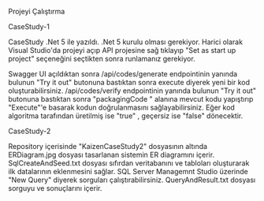 Projeyi Çalıştırma

CaseStudy-1

CaseStudy .Net 5 ile yazıldı. .Net 5 kurulu olması gerekiyor. Harici olarak Visual Studio'da projeyi açıp API projesine sağ tıklayıp "Set as start up project" seçeneğini seçtikten sonra runlamanız gerekiyor.

Swagger UI açıldıktan sonra 
  /api/codes/generate endpointinin yanında bulunun "Try it out" butonuna bastıktan sonra execute diyerek yeni bir kod oluşturabilirsiniz.
  /api/codes/verify endpointinin  yanında bulunun "Try it out" butonuna bastıktan sonra "packagingCode " alanına mevcut kodu yapıştırıp "Execute"'e basarak kodun doğrulanmasını sağlayabilirsiniz. Eğer kod algoritma tarafından üretilmiş ise "true" , geçersiz ise "false" dönecektir.

CaseStudy-2

Repository içerisinde "KaizenCaseStudy2" dosyasının altında 
  ERDiagram.jpg dosyası tasarlanan sistemin ER diagramını içerir.
  SqlCreateAndSeed.txt dosyası sıfırdan veritabanını ve tabloları oluşturarak ilk datalarının eklenmesini sağlar. SQL Server Managemnt Studio üzerinde "New Query" diyerek sorguları çalıştırabilirsiniz. 
  QueryAndResult.txt dosyası sorguyu ve sonuçlarını içerir.
  

